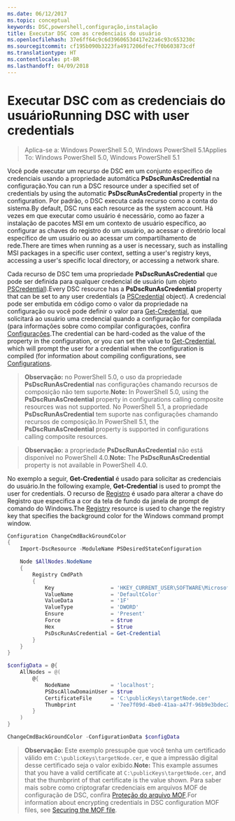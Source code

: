 ```yaml
---
ms.date: 06/12/2017
ms.topic: conceptual
keywords: DSC,powershell,configuração,instalação
title: Executar DSC com as credenciais do usuário
ms.openlocfilehash: 37e6ff64c9c6d3960653d417e22a6c93c653230c
ms.sourcegitcommit: cf195b090b3223fa4917206dfec7f0b603873cdf
ms.translationtype: HT
ms.contentlocale: pt-BR
ms.lasthandoff: 04/09/2018
---
```

# <a name="running-dsc-with-user-credentials"></a><span data-ttu-id="26543-103">Executar DSC com as credenciais do usuário</span><span class="sxs-lookup"><span data-stu-id="26543-103">Running DSC with user credentials</span></span>

> <span data-ttu-id="26543-104">Aplica-se a: Windows PowerShell 5.0, Windows PowerShell 5.1</span><span class="sxs-lookup"><span data-stu-id="26543-104">Applies To: Windows PowerShell 5.0, Windows PowerShell 5.1</span></span>

<span data-ttu-id="26543-105">Você pode executar um recurso de DSC em um conjunto específico de credenciais usando a propriedade automática **PsDscRunAsCredential** na configuração.</span><span class="sxs-lookup"><span data-stu-id="26543-105">You can run a DSC resource under a specified set of credentials by using the automatic **PsDscRunAsCredential** property in the configuration.</span></span>
<span data-ttu-id="26543-106">Por padrão, o DSC executa cada recurso como a conta do sistema.</span><span class="sxs-lookup"><span data-stu-id="26543-106">By default, DSC runs each resource as the system account.</span></span>
<span data-ttu-id="26543-107">Há vezes em que executar como usuário é necessário, como ao fazer a instalação de pacotes MSI em um contexto de usuário específico, ao configurar as chaves do registro do um usuário, ao acessar o diretório local específico de um usuário ou ao acessar um compartilhamento de rede.</span><span class="sxs-lookup"><span data-stu-id="26543-107">There are times when running as a user is necessary, such as installing MSI packages in a specific user context, setting a user's registry keys, accessing a user's specific local directory, or accessing a network share.</span></span>

<span data-ttu-id="26543-108">Cada recurso de DSC tem uma propriedade **PsDscRunAsCredential** que pode ser definida para qualquer credencial de usuário (um objeto [PSCredential](https://msdn.microsoft.com/library/ms572524(v=VS.85).aspx)).</span><span class="sxs-lookup"><span data-stu-id="26543-108">Every DSC resource has a **PsDscRunAsCredential** property that can be set to any user credentials (a [PSCredential](https://msdn.microsoft.com/library/ms572524(v=VS.85).aspx) object).</span></span>
<span data-ttu-id="26543-109">A credencial pode ser embutida em código como o valor da propriedade na configuração ou você pode definir o valor para [Get-Credential](https://technet.microsoft.com/library/hh849815.aspx), que solicitará ao usuário uma credencial quando a configuração for compilada (para informações sobre como compilar configurações, confira [Configurações](configurations.md).</span><span class="sxs-lookup"><span data-stu-id="26543-109">The credential can be hard-coded as the value of the property in the configuration, or you can set the value to [Get-Credential](https://technet.microsoft.com/library/hh849815.aspx), which will prompt the user for a credential when the configuration is compiled (for information about compiling configurations, see [Configurations](configurations.md).</span></span>

><span data-ttu-id="26543-110">**Observação:** no PowerShell 5.0, o uso da propriedade **PsDscRunAsCredential** nas configurações chamando recursos de composição não tem suporte.</span><span class="sxs-lookup"><span data-stu-id="26543-110">**Note:** In PowerShell 5.0, using the **PsDscRunAsCredential** property in configurations calling composite resources was not supported.</span></span>
><span data-ttu-id="26543-111">No PowerShell 5.1, a propriedade **PsDscRunAsCredential** tem suporte nas configurações chamando recursos de composição.</span><span class="sxs-lookup"><span data-stu-id="26543-111">In PowerShell 5.1, the **PsDscRunAsCredential** property is supported in configurations calling composite resources.</span></span>

><span data-ttu-id="26543-112">**Observação:** a propriedade **PsDscRunAsCredential** não está disponível no PowerShell 4.0.</span><span class="sxs-lookup"><span data-stu-id="26543-112">**Note:** The **PsDscRunAsCredential** property is not available in PowerShell 4.0.</span></span>

<span data-ttu-id="26543-113">No exemplo a seguir, **Get-Credential** é usado para solicitar as credenciais do usuário.</span><span class="sxs-lookup"><span data-stu-id="26543-113">In the following example, **Get-Credential** is used to prompt the user for credentials.</span></span>
<span data-ttu-id="26543-114">O recurso de [Registro](registryResource.md) é usado para alterar a chave do Registro que especifica a cor da tela de fundo da janela de prompt de comando do Windows.</span><span class="sxs-lookup"><span data-stu-id="26543-114">The [Registry](registryResource.md) resource is used to change the registry key that specifies the background color for the Windows command prompt window.</span></span>

```powershell
Configuration ChangeCmdBackGroundColor
{
    Import-DscResource -ModuleName PSDesiredStateConfiguration

    Node $AllNodes.NodeName
    {
        Registry CmdPath
        {
            Key                  = 'HKEY_CURRENT_USER\SOFTWARE\Microsoft\Command Processor'
            ValueName            = 'DefaultColor'
            ValueData            = '1F'
            ValueType            = 'DWORD'
            Ensure               = 'Present'
            Force                = $true
            Hex                  = $true
            PsDscRunAsCredential = Get-Credential
        }
    }
}

$configData = @{
    AllNodes = @(
        @{
            NodeName             = 'localhost';
            PSDscAllowDomainUser = $true
            CertificateFile      = 'C:\publicKeys\targetNode.cer'
            Thumbprint           = '7ee7f09d-4be0-41aa-a47f-96b9e3bdec25'
        }
    )
}

ChangeCmdBackGroundColor -ConfigurationData $configData
```
><span data-ttu-id="26543-115">**Observação:** Este exemplo pressupõe que você tenha um certificado válido em `C:\publicKeys\targetNode.cer`, e que a impressão digital desse certificado seja o valor exibido.</span><span class="sxs-lookup"><span data-stu-id="26543-115">**Note:** This example assumes that you have a valid certificate at `C:\publicKeys\targetNode.cer`, and that the thumbprint of that certificate is the value shown.</span></span>
><span data-ttu-id="26543-116">Para saber mais sobre como criptografar credenciais em arquivos MOF de configuração de DSC, confira [Proteção do arquivo MOF](secureMOF.md).</span><span class="sxs-lookup"><span data-stu-id="26543-116">For information about encrypting credentials in DSC configuration MOF files, see [Securing the MOF file](secureMOF.md).</span></span>